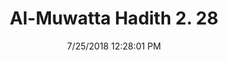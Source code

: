 ---
title        : "Al-Muwatta Hadith 2. 28"
date         : 7/25/2018 12:28:01 PM
draft        : false
type         : "hadith"
layout       : "hadith"
BookCode     : "AMH"
VolumeNumber : "2"
HadithNumber : "28"
categories  :  ["Purity - On Wudu in General"]
---